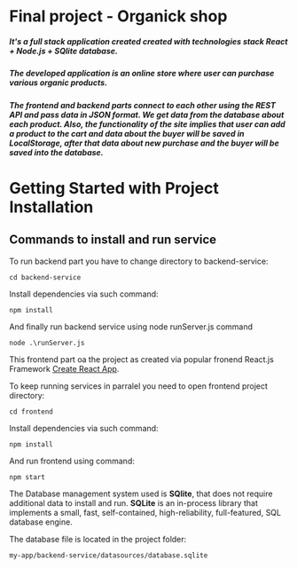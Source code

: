 # Final project - Organick shop

#####  It's a full stack application created created with technologies stack React + Node.js + SQlite database. 
##### The developed application is an online store where user can purchase various organic products.
##### The frontend and backend parts connect to each other using the REST API and pass data in JSON format. We get data from the database about each product.  Also, the functionality of the site implies that user can add a product to the cart and  data about the buyer will be saved in LocalStorage, after that data about new purchase and the buyer will be saved into the database.

# Getting Started with Project Installation

## Commands to install and run service

To run backend part you have to change directory to backend-service:

`cd backend-service`

Install dependencies via such command:

`npm install`

And finally run backend service using node runServer.js command 

`node .\runServer.js`

This frontend part oа the project as created via popular fronend React.js Framework
[Create React App](https://github.com/facebook/create-react-app).

To keep running services in parralel you need to open frontend project directory:

`cd frontend`

Install dependencies via such command:

`npm install`

And run frontend using command:

`npm start`

The Database management system used is **SQlite**, that does not require additional data to install and run.
**SQLite** is an in-process  library that implements a small, fast, self-contained, high-reliability, full-featured, SQL database engine.

The database file is located in the project folder:

`my-app/backend-service/datasources/database.sqlite` 
